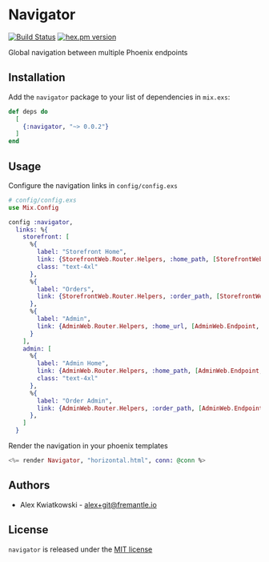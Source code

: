 # Navigator

[![Build Status](https://github.com/fremantle-industries/navigator/workflows/test/badge.svg?branch=main)](https://github.com/fremantle-industries/navigator/actions?query=workflow%3Atest)
[![hex.pm version](https://img.shields.io/hexpm/v/navigator.svg?style=flat)](https://hex.pm/packages/navigator)

Global navigation between multiple Phoenix endpoints

## Installation

Add the `navigator` package to your list of dependencies in `mix.exs`:

```elixir
def deps do
  [
    {:navigator, "~> 0.0.2"}
  ]
end
```

## Usage

Configure the navigation links in `config/config.exs`

```elixir
# config/config.exs
use Mix.Config

config :navigator,
  links: %{
    storefront: [
      %{
        label: "Storefront Home",
        link: {StorefrontWeb.Router.Helpers, :home_path, [StorefrontWeb.Endpoint, :index]},
        class: "text-4xl"
      },
      %{
        label: "Orders",
        link: {StorefrontWeb.Router.Helpers, :order_path, [StorefrontWeb.Endpoint, :index]}
      },
      %{
        label: "Admin",
        link: {AdminWeb.Router.Helpers, :home_url, [AdminWeb.Endpoint, :index]}
      }
    ],
    admin: [
      %{
        label: "Admin Home",
        link: {AdminWeb.Router.Helpers, :home_path, [AdminWeb.Endpoint, :index]},
        class: "text-4xl"
      },
      %{
        label: "Order Admin",
        link: {AdminWeb.Router.Helpers, :order_path, [AdminWeb.Endpoint, :index]}
      },
    ]
  }
```

Render the navigation in your phoenix templates

```elixir
<%= render Navigator, "horizontal.html", conn: @conn %>
```

## Authors

- Alex Kwiatkowski - alex+git@fremantle.io

## License

`navigator` is released under the [MIT license](./LICENSE)

